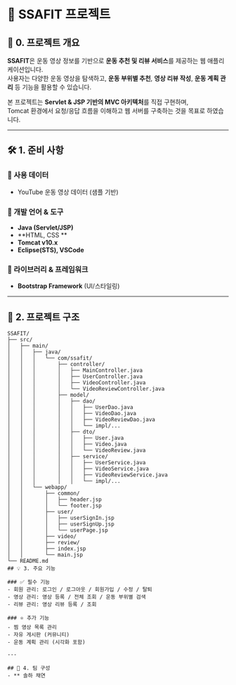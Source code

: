 # 🌟 SSAFIT 프로젝트

## 📌 0. 프로젝트 개요
**SSAFIT**은 운동 영상 정보를 기반으로 **운동 추천 및 리뷰 서비스**를 제공하는 웹 애플리케이션입니다.  
사용자는 다양한 운동 영상을 탐색하고, **운동 부위별 추천**, **영상 리뷰 작성**, **운동 계획 관리** 등 기능을 활용할 수 있습니다.  

본 프로젝트는 **Servlet & JSP 기반의 MVC 아키텍처**를 직접 구현하며,  
Tomcat 환경에서 요청/응답 흐름을 이해하고 웹 서버를 구축하는 것을 목표로 하였습니다.

---

## 🛠 1. 준비 사항

### 🔹 사용 데이터
- YouTube 운동 영상 데이터 (샘플 기반)

### 🔹 개발 언어 & 도구
- **Java (Servlet/JSP)**  
- **HTML, CSS **
- **Tomcat v10.x**  
- **Eclipse(STS), VSCode**

### 🔹 라이브러리 & 프레임워크
- **Bootstrap Framework** (UI/스타일링)

---

## 📂 2. 프로젝트 구조
```plaintext
SSAFIT/
├── src/
│   ├── main/
│   │   ├── java/
│   │   │   └── com/ssafit/
│   │   │       ├── controller/
│   │   │       │   ├── MainController.java
│   │   │       │   ├── UserController.java
│   │   │       │   ├── VideoController.java
│   │   │       │   └── VideoReviewController.java
│   │   │       ├── model/
│   │   │       │   ├── dao/
│   │   │       │   │   ├── UserDao.java
│   │   │       │   │   ├── VideoDao.java
│   │   │       │   │   ├── VideoReviewDao.java
│   │   │       │   │   └── impl/...
│   │   │       │   ├── dto/
│   │   │       │   │   ├── User.java
│   │   │       │   │   ├── Video.java
│   │   │       │   │   └── VideoReview.java
│   │   │       │   ├── service/
│   │   │       │   │   ├── UserService.java
│   │   │       │   │   ├── VideoService.java
│   │   │       │   │   ├── VideoReviewService.java
│   │   │       │   │   └── impl/...
│   │   └── webapp/
│   │       ├── common/
│   │       │   ├── header.jsp
│   │       │   └── footer.jsp
│   │       ├── user/
│   │       │   ├── userSignIn.jsp
│   │       │   ├── userSignUp.jsp
│   │       │   └── userPage.jsp
│   │       ├── video/
│   │       ├── review/
│   │       ├── index.jsp
│   │       └── main.jsp
└── README.md
## 💡 3. 주요 기능

### ✅ 필수 기능
- 회원 관리: 로그인 / 로그아웃 / 회원가입 / 수정 / 탈퇴  
- 영상 관리: 영상 등록 / 전체 조회 / 운동 부위별 검색  
- 리뷰 관리: 영상 리뷰 등록 / 조회  

### ⭐ 추가 기능
- 찜 영상 목록 관리  
- 자유 게시판 (커뮤니티)  
- 운동 계획 관리 (시각화 포함)  

---

## 👥 4. 팀 구성
- ** 솔하 채연  

